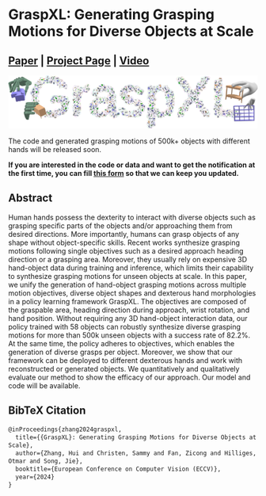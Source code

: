 # GraspXL: Generating Grasping Motions for Diverse Objects at Scale

## [Paper](https://arxiv.org/pdf/2403.19649.pdf) | [Project Page](https://eth-ait.github.io/graspxl/) | [Video](https://youtu.be/0-dRbxmX2PI)

<img src="/tease_more.jpg" /> 


The code and generated grasping motions of 500k+ objects with different hands will be released soon.

**If you are interested in the code or data and want to get the notification at the first time, you can fill [this form](https://forms.gle/NyU8Gk83M1itVvBQA) so that we can keep you updated.**

## Abstract
Human hands possess the dexterity to interact with diverse objects such as grasping specific parts of the objects and/or approaching them from desired directions. More importantly, humans can grasp objects of any shape without object-specific skills. Recent works synthesize grasping motions following single objectives such as a desired approach heading direction or a grasping area. Moreover, they usually rely on expensive 3D hand-object data during training and inference, which limits their capability to synthesize grasping motions for unseen objects at scale. In this paper, we unify the generation of hand-object grasping motions across multiple motion objectives, diverse object shapes and dexterous hand morphologies in a policy learning framework GraspXL. The objectives are composed of the graspable area, heading direction during approach, wrist rotation, and hand position. Without requiring any 3D hand-object interaction data, our policy trained with 58 objects can robustly synthesize diverse grasping motions for more than 500k unseen objects with a success rate of 82.2%. At the same time, the policy adheres to objectives, which enables the generation of diverse grasps per object. Moreover, we show that our framework can be deployed to different dexterous hands and work with reconstructed or generated objects. We quantitatively and qualitatively evaluate our method to show the efficacy of our approach. Our model and code will be available.

## BibTeX Citation
```
@inProceedings{zhang2024graspxl,
  title={{GraspXL}: Generating Grasping Motions for Diverse Objects at Scale},
  author={Zhang, Hui and Christen, Sammy and Fan, Zicong and Hilliges, Otmar and Song, Jie},
  booktitle={European Conference on Computer Vision (ECCV)},
  year={2024}
}
```
